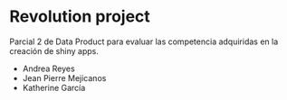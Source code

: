 # Revolution project

Parcial 2 de Data Product para evaluar las competencia adquiridas en la creación de shiny apps.

- Andrea Reyes
- Jean Pierre Mejicanos
- Katherine García

